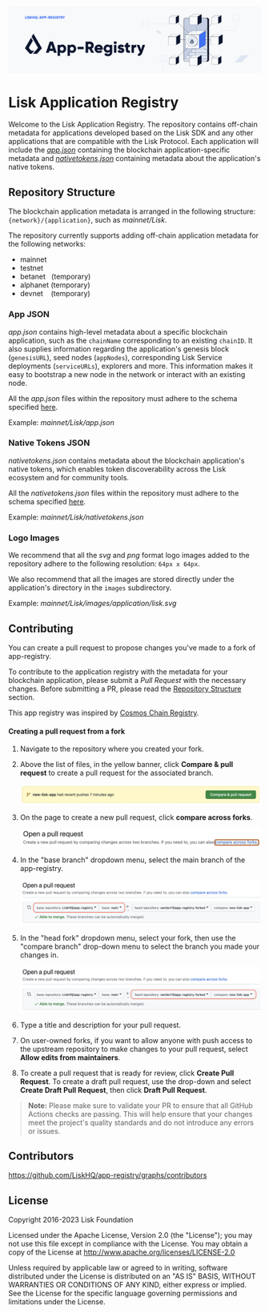 ![Logo](./docs/assets/banner_app_registry.png)

# Lisk Application Registry

Welcome to the Lisk Application Registry. The repository contains off-chain metadata for applications developed based on the Lisk SDK and any other applications that are compatible with the Lisk Protocol.
Each application will include the [*app.json*](#app-json) containing the blockchain application-specific metadata and [*nativetokens.json*](#native-tokens-json) containing metadata about the application's native tokens.

## Repository Structure

The blockchain application metadata is arranged in the following structure: <br/> `{network}/{application}`, such as *mainnet/Lisk*.

The repository currently supports adding off-chain application metadata for the following networks:
- mainnet
- testnet
- betanet &nbsp; (temporary)
- alphanet (temporary)
- devnet &nbsp;&nbsp; (temporary)

### App JSON

*app.json* contains high-level metadata about a specific blockchain application, such as the `chainName` corresponding to an existing `chainID`. It also supplies information regarding the application's genesis block (`genesisURL`), seed nodes (`appNodes`), corresponding Lisk Service deployments (`serviceURLs`), explorers and more. This information makes it easy to bootstrap a new node in the network or interact with an existing node.

All the *app.json* files within the repository must adhere to the schema specified [here](./schema/app.json).

Example: *mainnet/Lisk/app.json*

### Native Tokens JSON

*nativetokens.json* contains metadata about the blockchain application's native tokens, which enables token discoverability across the Lisk ecosystem and for community tools.

All the *nativetokens.json* files within the repository must adhere to the schema specified [here](./schema/nativetokens.json).

Example: *mainnet/Lisk/nativetokens.json*

### Logo Images

We recommend that all the *svg* and *png* format logo images added to the repository adhere to the following resolution: `64px x 64px`.

We also recommend that all the images are stored directly under the application's directory in the `images` subdirectory.

Example: *mainnet/Lisk/images/application/lisk.svg*

## Contributing

You can create a pull request to propose changes you've made to a fork of app-registry.

To contribute to the application registry with the metadata for your blockchain application, please submit a *Pull Request* with the necessary changes. Before submitting a PR, please read the [Repository Structure](#repository-structure) section.

This app registry was inspired by [Cosmos Chain Registry](https://github.com/cosmos/chain-registry).

#### Creating a pull request from a fork

1. Navigate to the repository where you created your fork.

2. Above the list of files, in the yellow banner, click **Compare & pull request** to create a pull request for the associated branch.

   ![Compare pull request](./docs/assets/contributing/pull-request-compare-pull-request.png)

3. On the page to create a new pull request, click **compare across forks**.

   ![Compare across forks](./docs/assets/contributing/compare-across-forks-link.webp)

4. In the "base branch" dropdown menu, select the main branch of the app-registry.

   ![Choose base fork and branch](./docs/assets/contributing/choose-base-fork-and-branch.png)

5. In the "head fork" dropdown menu, select your fork, then use the "compare branch" drop-down menu to select the branch you made your changes in.

   ![Choose head fork compare branch](./docs/assets/contributing/choose-head-fork-compare-branch.png)

6. Type a title and description for your pull request.

7. On user-owned forks, if you want to allow anyone with push access to the upstream repository to make changes to your pull request, select **Allow edits from maintainers**.

8. To create a pull request that is ready for review, click **Create Pull Request**. To create a draft pull request, use the drop-down and select **Create Draft Pull Request**, then click **Draft Pull Request**.

> **Note:** Please make sure to validate your PR to ensure that all GitHub Actions checks are passing. This will help ensure that your changes meet the project's quality standards and do not introduce any errors or issues.

## Contributors

https://github.com/LiskHQ/app-registry/graphs/contributors

## License

Copyright 2016-2023 Lisk Foundation

Licensed under the Apache License, Version 2.0 (the "License"); you may not use this file except in compliance with the License. You may obtain a copy of the License at http://www.apache.org/licenses/LICENSE-2.0

Unless required by applicable law or agreed to in writing, software distributed under the License is distributed on an "AS IS" BASIS, WITHOUT WARRANTIES OR CONDITIONS OF ANY KIND, either express or implied. See the License for the specific language governing permissions and limitations under the License.
